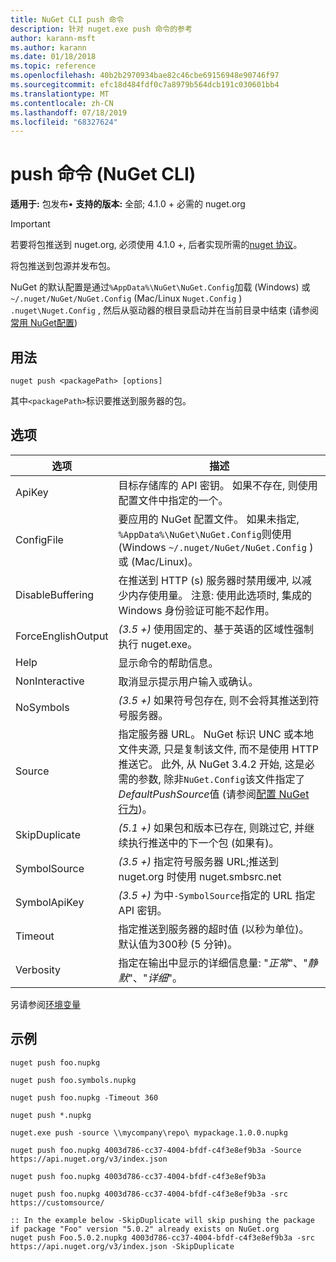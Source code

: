 ```yaml
---
title: NuGet CLI push 命令
description: 针对 nuget.exe push 命令的参考
author: karann-msft
ms.author: karann
ms.date: 01/18/2018
ms.topic: reference
ms.openlocfilehash: 40b2b2970934bae82c46cbe69156948e90746f97
ms.sourcegitcommit: efc18d484fdf0c7a8979b564dcb191c030601bb4
ms.translationtype: MT
ms.contentlocale: zh-CN
ms.lasthandoff: 07/18/2019
ms.locfileid: "68327624"
---
```

# <a name="push-command-nuget-cli"></a>push 命令 (NuGet CLI)

**适用于:** 包发布&bullet; **支持的版本:** 全部; 4.1.0 + 必需的 nuget.org

> [!Important]
> 若要将包推送到 nuget.org, 必须使用 4.1.0 +, 后者实现所需的[nuget 协议](../../api/nuget-protocols.md)。

将包推送到包源并发布包。

NuGet 的默认配置是通过`%AppData%\NuGet\NuGet.Config`加载 (Windows) 或`~/.nuget/NuGet/NuGet.Config` (Mac/Linux `Nuget.Config` ) `.nuget\Nuget.Config` , 然后从驱动器的根目录启动并在当前目录中结束 (请参阅[常用 NuGet配置](../../consume-packages/configuring-nuget-behavior.md))

## <a name="usage"></a>用法

```cli
nuget push <packagePath> [options]
```

其中`<packagePath>`标识要推送到服务器的包。

## <a name="options"></a>选项

| 选项 | 描述 |
| --- | --- |
| ApiKey | 目标存储库的 API 密钥。 如果不存在, 则使用配置文件中指定的一个。 |
| ConfigFile | 要应用的 NuGet 配置文件。 如果未指定, `%AppData%\NuGet\NuGet.Config`则使用 (Windows `~/.nuget/NuGet/NuGet.Config` ) 或 (Mac/Linux)。|
| DisableBuffering | 在推送到 HTTP (s) 服务器时禁用缓冲, 以减少内存使用量。 注意: 使用此选项时, 集成的 Windows 身份验证可能不起作用。 |
| ForceEnglishOutput | *(3.5 +)* 使用固定的、基于英语的区域性强制执行 nuget.exe。 |
| Help | 显示命令的帮助信息。 |
| NonInteractive | 取消显示提示用户输入或确认。 |
| NoSymbols | *(3.5 +)* 如果符号包存在, 则不会将其推送到符号服务器。 |
| Source | 指定服务器 URL。 NuGet 标识 UNC 或本地文件夹源, 只是复制该文件, 而不是使用 HTTP 推送它。  此外, 从 NuGet 3.4.2 开始, 这是必需的参数, 除非`NuGet.Config`该文件指定了*DefaultPushSource*值 (请参阅[配置 NuGet 行为](../../consume-packages/configuring-nuget-behavior.md))。 |
| SkipDuplicate | *(5.1 +)* 如果包和版本已存在, 则跳过它, 并继续执行推送中的下一个包 (如果有)。 |
| SymbolSource | *(3.5 +)* 指定符号服务器 URL;推送到 nuget.org 时使用 nuget.smbsrc.net |
| SymbolApiKey | *(3.5 +)* 为中`-SymbolSource`指定的 URL 指定 API 密钥。 |
| Timeout | 指定推送到服务器的超时值 (以秒为单位)。 默认值为300秒 (5 分钟)。 |
| Verbosity | 指定在输出中显示的详细信息量: "*正常*"、"*静默*"、"*详细*"。 |

另请参阅[环境变量](cli-ref-environment-variables.md)

## <a name="examples"></a>示例

```cli
nuget push foo.nupkg

nuget push foo.symbols.nupkg

nuget push foo.nupkg -Timeout 360

nuget push *.nupkg

nuget.exe push -source \\mycompany\repo\ mypackage.1.0.0.nupkg

nuget push foo.nupkg 4003d786-cc37-4004-bfdf-c4f3e8ef9b3a -Source https://api.nuget.org/v3/index.json

nuget push foo.nupkg 4003d786-cc37-4004-bfdf-c4f3e8ef9b3a

nuget push foo.nupkg 4003d786-cc37-4004-bfdf-c4f3e8ef9b3a -src https://customsource/

:: In the example below -SkipDuplicate will skip pushing the package if package "Foo" version "5.0.2" already exists on NuGet.org
nuget push Foo.5.0.2.nupkg 4003d786-cc37-4004-bfdf-c4f3e8ef9b3a -src https://api.nuget.org/v3/index.json -SkipDuplicate
```
